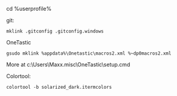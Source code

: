 
cd %userprofile%

git:
```
mklink .gitconfig .gitconfig.windows
```

OneTastic
```
gsudo mklink %appdata%\Onetastic\macros2.xml %~dp0macros2.xml
```
More at c:\Users\Maxx\.misc\OneTastic\setup.cmd


Colortool:
```console
colortool -b solarized_dark.itermcolors
```
